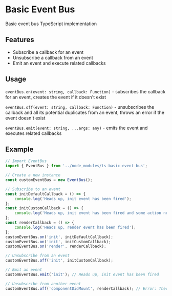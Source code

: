 # Basic Event Bus

Basic event bus TypeScript implementation

## Features

-   Subscribe a callback for an event
-   Unsubscribe a callback from an event
-   Emit an event and execute related callbacks

## Usage

`eventBus.on(event: string, callback: Function)` - subscribes the callback for an event, creates the event if it doesn't exist

`eventBus.off(event: string, callback: Function)` - unsubscribes the callback and all its potential duplicates from an event, throws an error if the event doesn't exist

`eventBus.emit(event: string, ...args: any)` - emits the event and executes related callbacks

## Example

```js
// Import EventBus
import { EventBus } from '../node_modules/ts-basic-event-bus';

// Create a new instance
const customEventBus = new EventBus();

// Subscribe to an event
const initDefaultCallback = () => {
    console.log('Heads up, init event has been fired');
};
const initCustomCallback = () => {
    console.log('Heads up, init event has been fired and some action needs to be done');
};
const renderCallback = () => {
    console.log('Heads up, render event has been fired');
};
customEventBus.on('init', initDefaultCallback);
customEventBus.on('init', initCustomCallback);
customEventBus.on('render', renderCallback);

// Unsubscribe from an event
customEventBus.off('init', initCustomCallback);

// Emit an event
customEventBus.emit('init'); // Heads up, init event has been fired

// Unsubscribe from another event
customEventBus.off('componentDidMount', renderCallback); // Error: There is no event: componentDidMount
```
